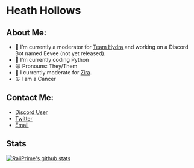 # Heath Hollows

## About Me:

- 🔭 I’m currently a moderator for [Team Hydra](https://discord.gg/zira) and working on a Discord Bot named Eevee (not yet released).
- 🌱 I’m currently coding Python
- 😄 Pronouns: They/Them
- 💮 I currently moderate for [Zira](https://zira.bot).
- ♋ I am a Cancer

## Contact Me:

- [Discord User](https://discord.com/users/715520615896842302)
- [Twitter](https://twitter.com/RaiiPrime2003)
- [Email](mailto:me@heathhollows.ga)

## Stats
[![RaiiPrime's github stats](https://github-readme-stats.vercel.app/api?username=RaiiPrime&show_icons=true&theme=radical)](https://github.com/anuraghazra/github-readme-stats)
